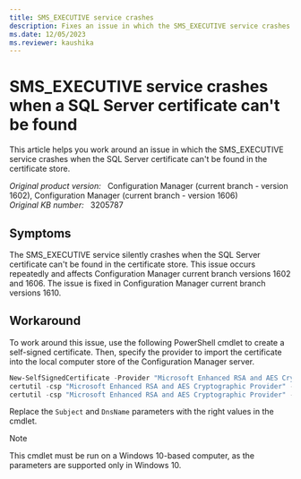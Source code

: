 ```yaml
---
title: SMS_EXECUTIVE service crashes
description: Fixes an issue in which the SMS_EXECUTIVE service crashes when a SQL Server certificate can't be found in the certificate store.
ms.date: 12/05/2023
ms.reviewer: kaushika
---
```

# SMS_EXECUTIVE service crashes when a SQL Server certificate can't be found

This article helps you work around an issue in which the SMS_EXECUTIVE service crashes when the SQL Server certificate can't be found in the certificate store.

_Original product version:_ &nbsp; Configuration Manager (current branch - version 1602), Configuration Manager (current branch - version 1606)  
_Original KB number:_ &nbsp; 3205787

## Symptoms

The SMS_EXECUTIVE service silently crashes when the SQL Server certificate can't be found in the certificate store. This issue occurs repeatedly and affects Configuration Manager current branch versions 1602 and 1606. The issue is fixed in Configuration Manager current branch versions 1610.

## Workaround

To work around this issue, use the following PowerShell cmdlet to create a self-signed certificate. Then, specify the provider to import the certificate into the local computer store of the Configuration Manager server.

```powershell
New-SelfSignedCertificate -Provider "Microsoft Enhanced RSA and AES Cryptographic Provider" -Subject "CN=AUCOLO-SCCM.contoso.com" -TextExtension @("2.5.29.37={text}1.3.6.1.5.5.7.3.1") -KeyAlgorithm RSA -KeyLength 2048 -DnsName "AUCOLO-SCCM.contoso.com" -CertStoreLocation "Cert:\LocalMachine\My" -NotAfter (Get-Date).AddMonths(120) -KeyExportPolicy "Exportable"
certutil -csp "Microsoft Enhanced RSA and AES Cryptographic Provider" -importpfx Self-signed-new5.pfx-Provider "Microsoft Enhanced RSA and AES Cryptographic Provider" -Subject "CN=AUCOLO-SCCM.contoso.com" -TextExtension @("2.5.29.37={text}1.3.6.1.5.5.7.3.1") -KeyAlgorithm RSA -KeyLength 2048 -DnsName "AUCOLO-SCCM.contoso.com" -CertStoreLocation "Cert:\LocalMachine\My" -NotAfter (Get-Date).AddMonths(120) -KeyExportPolicy "Exportable"
certutil -csp "Microsoft Enhanced RSA and AES Cryptographic Provider" -importpfx Self-signed-new5.pfx
```

Replace the `Subject` and `DnsName` parameters with the right values in the cmdlet.

> [!NOTE]
> This cmdlet must be run on a Windows 10-based computer, as the parameters are supported only in Windows 10.
